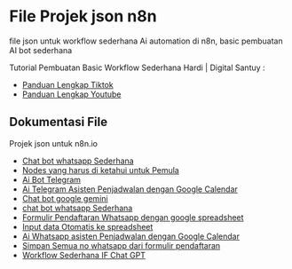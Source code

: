 # File Projek json n8n
file json untuk workflow sederhana Ai automation di n8n, basic pembuatan AI bot sederhana

Tutorial Pembuatan Basic Workflow Sederhana Hardi | Digital Santuy :
- [Panduan Lengkap Tiktok](https://tiktok.com/@hardi.digitalsantuy)
- [Panduan Lengkap Youtube](https://www.youtube.com/@hardi.digitalsantuy)


## Dokumentasi File
Projek json untuk n8n.io
- [Chat bot whatsapp Sederhana](./ChatBot%20Whatsapp%20Sederhana.json)
- [Nodes yang harus di ketahui untuk Pemula](./5%20Nodes%20yang%20harus%20di%20Ketahui.json)
- [Ai Bot Telegram](./AI%20Bot%20Telegram.json)
- [Ai Telegram Asisten Penjadwalan dengan Google Calendar](./AI%20Telegram%20Asisten%20Penjadwalan.json)
- [Chat bot google gemini](./Chat%20Bot%20Google%20Gemini.json)
- [chat bot whatsapp Sederhana](./ChatBot%20Whatsapp%20Sederhana.json)
- [Formulir Pendaftaran Whatsapp dengan google spreadsheet](./formulir%20pendaftaran%20whatsapp.json)
- [Input data Otomatis ke spreadsheet](./input%20data%20otomatis%20ke%20sheet.json)
- [Ai Whatsapp asisten Penjadwalan dengan Google Calendar](./whatsapp_aiasisten_penjadwalan.json)
- [Simpan Semua no whatsapp dari formulir pendaftaran](./simpan%20no%20whatsapp%20dari%20formulir%20pendaftaran.json)
- [Workflow Sederhana IF Chat GPT](./workflow_IF_Sederhana_Chat_gpt.json)

